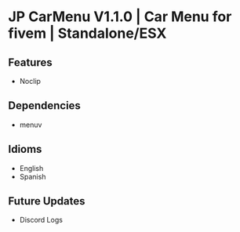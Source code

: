 # JP CarMenu V1.1.0 | Car Menu for fivem | Standalone/ESX

## Features
- Noclip

## Dependencies
- menuv

## Idioms
- English
- Spanish

## Future Updates
- Discord Logs